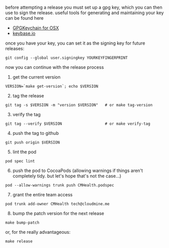 before attempting a release you must set up a gpg key, which you can then use to sign the release.  useful tools for generating and maintaining your key can be found here

* [GPGKeychain for OSX](https://gpgtools.org/)
* [keybase.io](https://keybase.io/)

once you have your key, you can set it as the signing key for future releases:

```
git config --global user.signingkey YOURKEYFINGERPRINT
```

now you can continue with the release process

1. get the current version
```
VERSION=`make get-version`; echo $VERSION
```
2. tag the release
```
git tag -s $VERSION -m "version $VERSION"   # or make tag-version
```
3. verify the tag
```
git tag --verify $VERSION                   # or make verify-tag
```
4. push the tag to github
```
git push origin $VERSION
```
5. lint the pod
```
pod spec lint
```
6. push the pod to CocoaPods (allowing warnings if things aren't completely tidy.  but let's hope that's not the case...)
```
pod --allow-warnings trunk push CMHealth.podspec
```
7. grant the entire team access
```
pod trunk add-owner CMHealth tech@cloudmine.me
```
8. bump the patch version for the next release
```
make bump-patch
```

or, for the really advantageous:

```
make release
```
